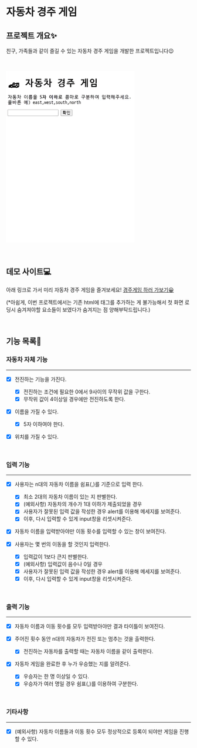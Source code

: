 # 자동차 경주 게임

## 프로젝트 개요✨

친구, 가족들과 같이 즐길 수 있는 자동차 경주 게임을 개발한 프로젝트입니다😉

<br>

![프로젝트](images\play.gif)

<br>

## 데모 사이트💻

아래 링크로 가서 미리 자동차 경주 게임을 즐겨보세요! [경주게임 하러 가보기😀](https://racinggame-sangminsong.netlify.app/)

(*아쉽게, 이번 프로젝트에서는 기존 html에 태그를 추가하는 게 불가능해서 첫 화면 로딩시 숨겨져야할 요소들이 보였다가 숨겨지는 점 양해부탁드립니다.)

<br>

## 기능 목록📌

### 자동차 자체 기능

---

- [x] 전진하는 기능을 가진다.

  - [x] 전진하는 조건에 필요한 0에서 9사이의 무작위 값을 구한다.
  - [x] 무작위 값이 4이상일 경우에만 전진하도록 한다.
- [x] 이름을 가질 수 있다.
  - [x] 5자 이하여야 한다.
- [x] 위치를 가질 수 있다.

<br>

### 입력 기능

---

- [x] 사용자는 n대의 자동차 이름을 쉼표(,)를 기준으로 입력 한다.

  - [x] 최소 2대의 자동차 이름이 있는 지 판별한다.
  - [x] (예외사항) 자동차의 개수가 1대 이하가 제출되었을 경우
  - [x] 사용자가 잘못된 입력 값을 작성한 경우 alert를 이용해 메세지를 보여준다.
  - [x] 이후, 다시 입력할 수 있게 input창을 리셋시켜준다.

- [x] 자동차 이름을 입력받아야만 이동 횟수를 입력할 수 있는 창이 보여진다.

- [x] 사용자는 몇 번의 이동을 할 것인지 입력한다.

  - [x] 입력값이 1보다 큰지 판별한다.
  - [x] (예외사항) 입력값이 음수나 0일 경우
  - [x] 사용자가 잘못된 입력 값을 작성한 경우 alert를 이용해 메세지를 보여준다.
  - [x] 이후, 다시 입력할 수 있게 input창을 리셋시켜준다.

<br>

### 출력 기능

---

- [x] 자동차 이름과 이동 횟수를 모두 입력받아야만 결과 타이틀이 보여진다.

- [x] 주어진 횟수 동안 n대의 자동차가 전진 또는 멈추는 것을 출력한다.

  - [x] 전진하는 자동차를 출력할 때는 자동차 이름을 같이 출력한다.

- [x] 자동차 게임을 완료한 후 누가 우승했는 지를 알려준다.

  - [x] 우승자는 한 명 이상일 수 있다.
  - [x] 우승자가 여러 명일 경우 쉼표(,)를 이용하여 구분한다.

<br>

### 기타사항

---

- [x] (예외사항) 자동차 이름들과 이동 횟수 모두 정상적으로 등록이 되야만 게임을 진행할 수 있다.
